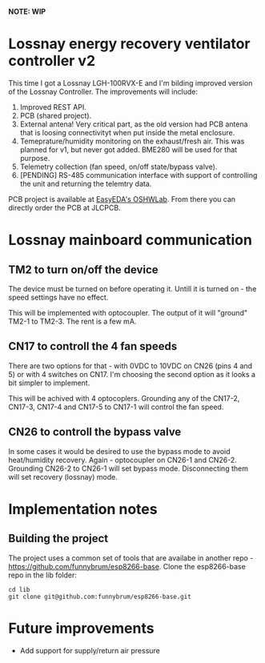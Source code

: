 **NOTE: WIP**

# Lossnay energy recovery ventilator controller v2

This time I got a Lossnay LGH-100RVX-E and I'm bilding improved version of the Lossnay Controller. The improvements will include:
 1) Improved REST API.
 2) PCB (shared project).
 3) External antena! Very critical part, as the old version had PCB antena that is loosing connectivityt when put inside the metal enclosure.
 4) Temeprature/humidity monitoring on the exhaust/fresh air. This was planned for v1, but never got added. BME280 will be used for that purpose.
 5) Telemetry collection (fan speed, on/off state/bypass valve).
 6) [PENDING] RS-485 communication interface with support of controlling the unit and returning the telemtry data.
 
PCB project is available at [EasyEDA's OSHWLab](https://oshwlab.com/funnybrum/lossnay-controller_copy). From there you can directly order the PCB at JLCPCB.

# Lossnay mainboard communication

## TM2 to turn on/off the device

The device must be turned on before operating it. Untill it is turned on - the speed settings have no effect.

This will be implemented with optocoupler. The output of it will "ground" TM2-1 to TM2-3. The  rent is a few mA.


## CN17 to controll the 4 fan speeds

There are two options for that - with 0VDC to 10VDC on CN26 (pins 4 and 5) or with 4 switches on CN17. I'm choosing the second option as it looks a bit simpler to implement.

This will be achived with 4 optocoplers. Grounding any of the CN17-2, CN17-3, CN17-4 and CN17-5 to CN17-1 will control the fan speed.


## CN26 to controll the bypass valve

In some cases it would be desired to use the bypass mode to avoid heat/humidity recovery. Again - optocoupler on CN26-1 and CN26-2. Grounding CN26-2 to CN26-1 will set bypass mode. Disconnecting them will set recovery (lossnay) mode.

# Implementation notes

## Building the project

The project uses a common set of tools that are availabe in another repo - https://github.com/funnybrum/esp8266-base. Clone the esp8266-base repo in the lib folder:

```
cd lib
git clone git@github.com:funnybrum/esp8266-base.git
```

# Future improvements
* Add support for supply/return air pressure
